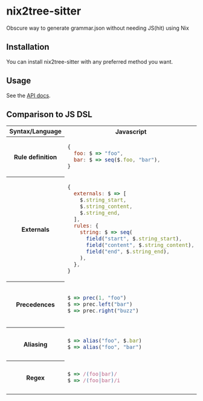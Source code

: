 # nix2tree-sitter

Obscure way to generate grammar.json without needing JS(hit) using Nix

## Installation

You can install nix2tree-sitter with any preferred method you want.

## Usage

See the [API docs](API.md).

## Comparison to JS DSL

<table border="0">
  <tr>
  <th>Syntax/Language</th>
  <th>Javascript</th>
  <th>Nix</th>
  </tr>

  <tr>
  <th>Rule definition</th>
  <td>

```js
{
  foo: $ => "foo",
  bar: $ => seq($.foo, "bar"),
}
```

  </td>
  <td>

```nix
[
  (rule "foo" (s: "foo"))
  (rule "bar" (s: seq [s.foo "bar"]))
]
```

  </td>
  </tr>

  <tr>
  <th>Externals</th>
  <td>

```js
{
  externals: $ => [
    $.string_start,
    $.string_content,
    $.string_end,
  ],
  rules: {
    string: $ => seq(
      field("start", $.string_start),
      field("content", $.string_content),
      field("end", $.string_end),
    ),
  },
}
```

  </td>
  <td>

```nix
{
  externals = [
    "string_start"
    "string_content"
    "string_end"
  ];
  rules = [
    (rule "string" (s: seq [
      (field "start" s.string_start)
      (field "content" s.string_content)
      (field "end" s.string_end)
    ]))
  ];
}
```

  </td>
  </tr>

  <tr>
  <th>Precedences</th>
  <td>

```js
$ => prec(1, "foo")
$ => prec.left("bar")
$ => prec.right("buzz")
```

  </td>
  <td>

```nix
s: prec 1 "foo"
```

```nix
s: prec.left 0 "bar"
```

```nix
s: prec.right 0 "buzz"
```

  </td>
  </tr>

  <tr>
  <th>Aliasing</th>
  <td>

```js
$ => alias("foo", $.bar)
$ => alias("foo", "bar")
```

  </td>
  <td>

```nix
s: alias "foo" (s "bar")
```
```nix
s: alias "foo" "bar"
```

  </td>
  </tr>

  <tr>
  <th>Regex</th>
  <td>

```js
$ => /(foo|bar)/
$ => /(foo|bar)/i
```

  </td>
  <td>

```nix
s: R"(foo|bar)"
```
```nix
s: regexWithFlags "i" "(foo|bar)"
```

  </td>
  </tr>
</table>
